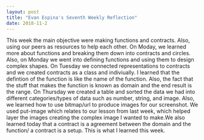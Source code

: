```yaml
---
layout: post
title: "Evan Espina's Seventh Weekly Reflection"
date: 2018-11-2
---
```


This week the main objective were making functions and contracts. Also, using our peers as resources to help each other. On Moday, we learned more about functions and breaking them down into contracts and circles. Also, on Monday we went into defining functions and using them to design complex shapes. On Tuesday we connected representations to contracts and we created contracts as a class and indiviually. I learned that the defintion of the function is like the name of the function. Also, the fact that the stuff that makes the function is known as domain and the end result is the range. On Thursday we created a table and sorted the data we had into different categories/types of data such as number, string, and image. Also, we learned how to use bitmap/url to produce images for our screenshot. We used put-image which relates to our lesson from last week, which helped layer the images creating the complex image I wanted to make.We also learned today that a contract is a agreement between the domain and the function/ a contract is a setup. This is what I learned this week.
